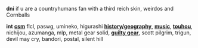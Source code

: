 **dni** if u are a countryhumans fan with a third reich skin, weirdos and Cornballs

**int** **<ins>csm</ins>** flcl, paswg, umineko, higurashi **<ins>history/geography</ins>**, __[music](https://last.fm/user/ihatememphis)__, **<ins>touhou</ins>**, nichijou, azumanga, mlp, metal gear solid, **<ins>guilty gear</ins>**, scott pilgrim, trigun, devil may cry, bandori, postal, silent hill
